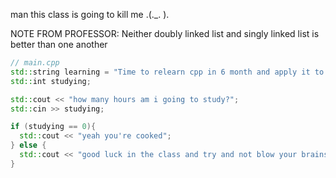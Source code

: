 man this class is going to kill me .(._. ).

NOTE FROM PROFESSOR:
Neither doubly linked list and singly linked list is better than one another

```cpp
// main.cpp
std::string learning = "Time to relearn cpp in 6 month and apply it to data structures";
std::int studying;

std::cout << "how many hours am i going to study?";
std::cin >> studying;

if (studying == 0){
  std::cout << "yeah you're cooked";
} else {
  std::cout << "good luck in the class and try and not blow your brains out";
}
```
